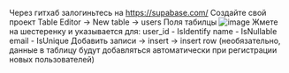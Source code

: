 Через гитхаб залогиньтесь на https://supabase.com/
Создайте свой проект
Table Editor -> New table -> users
Поля табилцы
![image](https://github.com/user-attachments/assets/17cb7c55-7fba-4032-83bc-18e5f3ce683c)
Жмете на шестеренку и указывается для:
user_id - IsIdentify
name - IsNullable
email - IsUnique
Добавить записи -> insert -> insert row (необязательно, данные в таблицу будут добавляться автоматически при регистрации новых пользователей)
